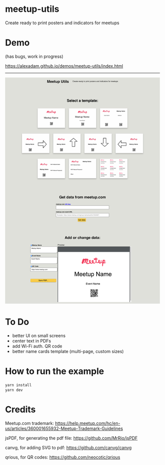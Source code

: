 # meetup-utils
Create ready to print posters and indicators for meetups

# Demo
(has bugs, work in progress)

https://alexadam.github.io/demos/meetup-utils/index.html

---

![screenshot](/screenshot.png)

# To Do
 - better UI on small screens
 - center text in PDFs
 - add Wi-Fi auth. QR code
 - better name cards template (multi-page, custom sizes)

# How to run the example

```
yarn install
yarn dev
```

# Credits

Meetup.com trademark: https://help.meetup.com/hc/en-us/articles/360001655932-Meetup-Trademark-Guidelines

jsPDF, for generating the pdf file: https://github.com/MrRio/jsPDF

canvg, for adding SVG to pdf: https://github.com/canvg/canvg

qrious, for QR codes: https://github.com/neocotic/qrious
